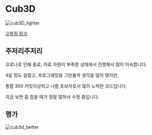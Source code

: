 # Cub3D

![cub3D_lighter](https://user-images.githubusercontent.com/59194905/116809300-3cd5c580-ab78-11eb-9fc3-e048a5160898.gif)

[고화질 링크](https://youtu.be/pVBxSQaCmOM)

## 주저리주저리

코로나로 인해 동료, 자료 자원이 부족한 상태에서 진행해서 많이 미숙합니다.

4달 정도 걸렸고, 프로그래밍을 그만둘까 생각을 많이 했지만,

통합 300 커밋이상하고 나름 초보자로서 많이 노력한 코드입니다.

지금 보면 흠 잡을 때가 정말 많아서 수정 중입니다.

## 평가

![cub3d_better](https://user-images.githubusercontent.com/59194905/116808459-d64ea880-ab73-11eb-9fbc-c471065193cb.png)




